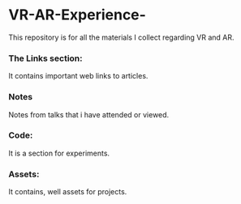 VR-AR-Experience-
====== 
This repository is for all the materials I collect regarding VR and AR. 

### The Links section:
It contains important web links to articles. 

### Notes 
Notes from talks that i have attended or viewed. 

### Code:
It is a section for experiments.  

### Assets:
It contains, well assets for projects. 
